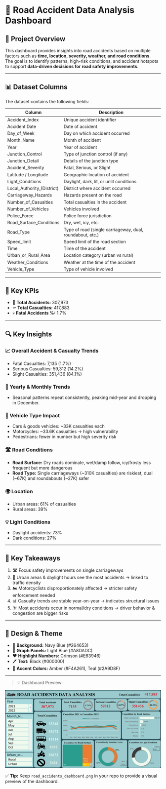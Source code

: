 # 🚨 Road Accident Data Analysis Dashboard

## 📝 Project Overview
This dashboard provides insights into road accidents based on multiple factors such as **time, location, severity, weather, and road conditions**.  
The goal is to identify patterns, high-risk conditions, and accident hotspots to support **data-driven decisions for road safety improvements**.

---

## 📊 Dataset Columns
The dataset contains the following fields:

| Column | Description |
|--------|-------------|
| Accident_Index | Unique accident identifier |
| Accident Date | Date of accident |
| Day_of_Week | Day on which accident occurred |
| Month_Name | Month of accident |
| Year | Year of accident |
| Junction_Control | Type of junction control (if any) |
| Junction_Detail | Details of the junction type |
| Accident_Severity | Fatal, Serious, or Slight |
| Latitude / Longitude | Geographic location of accident |
| Light_Conditions | Daylight, dark, lit, or unlit conditions |
| Local_Authority_(District) | District where accident occurred |
| Carriageway_Hazards | Hazards present on the road |
| Number_of_Casualties | Total casualties in the accident |
| Number_of_Vehicles | Vehicles involved |
| Police_Force | Police force jurisdiction |
| Road_Surface_Conditions | Dry, wet, icy, etc. |
| Road_Type | Type of road (single carriageway, dual, roundabout, etc.) |
| Speed_limit | Speed limit of the road section |
| Time | Time of the accident |
| Urban_or_Rural_Area | Location category (urban vs rural) |
| Weather_Conditions | Weather at the time of the accident |
| Vehicle_Type | Type of vehicle involved |

---

## 🎯 Key KPIs
- 🚦 **Total Accidents:** 307,973  
- ⚰️ **Total Casualties:** 417,883  
- 💀 **Fatal Accidents %:** 1.7%  

---

## 🔍 Key Insights

### 📈 Overall Accident & Casualty Trends
- Fatal Casualties: 7,135 (1.7%)  
- Serious Casualties: 59,312 (14.2%)  
- Slight Casualties: 351,436 (84.1%)  

### 📅 Yearly & Monthly Trends
- Seasonal patterns repeat consistently, peaking mid-year and dropping in December.  

### 🚗 Vehicle Type Impact
- Cars & goods vehicles: ~33K casualties each  
- Motorcycles: ~33.6K casualties → high vulnerability  
- Pedestrians: fewer in number but high severity risk  

### 🛣️ Road Conditions
- **Road Surface:** Dry roads dominate, wet/damp follow, icy/frosty less frequent but more dangerous  
- **Road Type:** Single carriageways (~310K casualties) are riskiest, dual (~67K) and roundabouts (~27K) safer  

### 🌍 Location
- Urban areas: 61% of casualties  
- Rural areas: 39%  

### 💡 Light Conditions
- Daylight accidents: 73%  
- Dark conditions: 27%  

---

## 📝 Key Takeaways
1. 🛣️ Focus safety improvements on single carriageways  
2. 🌆 Urban areas & daylight hours see the most accidents → linked to traffic density  
3. 🏍️ Motorcyclists disproportionately affected → stricter safety enforcement needed  
4. 📊 Casualty trends are stable year-on-year → indicates structural issues  
5. ☀️ Most accidents occur in normal/dry conditions → driver behavior & congestion are bigger risks  

---

## 🎨 Design & Theme
- 🖤 **Background:** Navy Blue (#264653)  
- 🔹 **Graph Panels:** Light Blue (#A8DADC)  
- ❤️ **Highlight Numbers:** Crimson (#E63946)  
- 🖊️ **Text:** Black (#000000)  
- 🌟 **Accent Colors:** Amber (#F4A261), Teal (#2A9D8F)  

---

> 💡 Dashboard Preview:

![Dashboard Preview](road_accidents_dashboard.png)

✅ **Tip:** Keep `road_accidents_dashboard.png` in your repo to provide a visual preview of the dashboard.  
